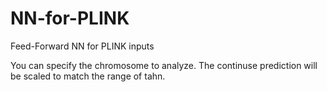 # NN-for-PLINK

Feed-Forward NN for PLINK inputs

You can specify the chromosome to analyze.
The continuse prediction will be scaled to match the range of tahn.
